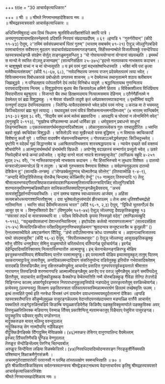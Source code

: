 +++
title = "30 आचार्यकृत्याधिकारः"

+++
॥ श्रीः ॥ ॥ श्रीमते निगमान्तमहादेशिकाय नमः ॥  
॥ श्रीमद्रहस्यत्रयसारे आचार्यकृत्याधिकारः ॥  
  
अधिजिगमिषुराद्यं धाम दिव्यं त्रिधाम्नः श्रुतविविधपरीक्षाशोधिते क्वापि पात्रे ।   
अनघगुणदशायामाहितस्नेहमार्यः प्रदिशति निरपायं संप्रदायप्रदीपम् ॥ ६९ ॥इप्पडि १ ‘‘गुरुर्गरीयान्’’ (कीदै ११-४३) ऎऩ्ऱुम्, २‘‘तमिमं सर्वसंपन्नमाचार्यं पितरं गुरुम्’’ (भारतम् सबाबर्वम् ४१-२१) ऎऩ्ऱुञ् जॊल्लुगिऱबडिये परमाचार्यऩाऩ सर्वेश्वरऩ् मुदलाग सदाचार्यसंप्रदायसमागतङ्गळाय्, सिंहीस्तन्यम्बोले विजातीयर्क्कु रसन्दॆरियाद रहस्यत्रयार्थङ्गळै संग्रहेण सेर्त्तुत् ताङ्गळुमनुसन्धित्तु ३ ‘‘यो गोपायत्ययोग्यानां योग्यानां संप्रयच्छति । इममर्थं स मान्यो मे स्वस्ति वोऽस्तु व्रजाम्यहम्’’ (सात्यगिसंहिता २५-३७५)‘‘इदन्ते नातपस्काय नाभक्ताय कदाचन । न चाशुश्रूषवे वाच्यं न च मां योभ्यसूयति ॥ य इमं परमं गुह्यं मद्भक्तेष्वभिधास्यति । भक्तिं मयि परां कृत्वा मामेवैष्यत्यसंशयम्’’ (कीदै १८-६७, ६८), ‘‘नावेदनिष्ठस्य जनस्य राजन् प्रदेयमेतत्परमं त्वया भवेत् । विवित्समानस्य विबोधकारकं प्रबोधहेतोः प्रणतस्य शासनम् ॥ न देयमेतच्च तथानृतात्मने शठाय क्लीबायन जिह्मबुद्धये । न पण्डितज्ञाय परोपतापिने देयं त्वयेदं विनिबोध यादृशे ॥ श्रद्धान्वितायाथ गुणान्विताय परापवादाद्विरताय नित्यम् ॥ विशुद्धयोगाय बुधाय चैव क्रियावतेऽथ क्षमिणे हिताय ॥ विविक्तशीलाय विधिप्रियाय विवादभीताय बहुश्रुताय । विजानते चैव तथा हितक्षमादमाय नित्यात्मसमाय देहिनाम् ॥ एतैर्गणैर्हीनतमे न देयमेतत् परं ब्रह्म विशुद्धमाहुः । न श्रेयसा योक्ष्यति तादृशे कृतं धर्मप्रवक्तारमपात्रदानात् ॥ पृथ्वीमिमां यद्यपि रत्नपूर्णां दद्यान्न देयन्त्विदमव्रताय । जितेन्द्रि-यायैतदसंशयन्ते भवेत् प्रदेयं परमं नरेन्द्र ॥ कराळ मा ते भयमस्तु किञ्चिदेतत्परं ब्रह्म श्रुतं त्वयाद्य । यथावदुक्तं परमं पवित्रं विशोकमत्यन्तमनादिमध्यम्’’ (४ भारतम् सान्दिबर्वम् ३१३-३२ मुदल् ३८ वरै), ‘‘विद्ययैव समं कामं मर्तव्यं ब्रह्मवादिना । आपद्यपि च घोरायां न त्वेनामिरिणे वपेत्’’ (मनुस्म्रुदि २-११३), ‘‘मूर्खाश्च पण्डितम्मन्या अधर्मा धार्मिका इव । धर्मयुक्तान् प्रबाधन्ते साधूनां लिङ्गमास्थिताः ॥ एकतस्त्वपवर्गार्थमनुष्ठानादिकौशलम् । लोकानुसारस्त्वेकत्र गुरुः पश्चादुदीरितः ॥ भवन्ति बहवो मूर्खाः क्वचिदेका विशुद्धधीः । त्रासितोऽपि सदा मूर्खैरचलो यस्स बुद्धिमान् ॥ न विश्वासः क्वचित्कार्यो विशेषात्तु कलौ युगे । पापिष्ठा वादवर्षेण मोहयन्त्यविचक्षणान् ॥ गोपयन्नाऽऽचरेद्धर्मन्नापृष्टः किञ्चिदुच्चरेत् । पृष्टोपि न वदेदर्थं गुह्यं सिद्धान्तमेव च ॥आश्रितायातिभक्ताय शास्त्रश्रद्धापराय च । न्यायेन पृच्छते सर्वं वक्तव्यं शौचयोगिने ॥ आत्मपूजार्थमर्थार्थं डंभार्थमपि खिन्नधीः । अयोग्येषु वदञ्छास्त्रं सन्मार्गात् प्रच्युतो भवेत् ॥ ऊषरे निवपेद्बीजं षण्डे कन्यां प्रयोजयेत् । सृजेद्वा वानरे मालां नापात्रे शास्त्रमुत्सृजेत्’’ (साण्डिल्य स्म्रुदि ४-२५१ मुदल् २५८ वरै), ‘‘न नास्तिकायानृजवे नाभक्ताय कदाचन । नैव हिंसाभिरुचये न लुब्धाय विशेषतः ॥ दातव्यो मन्त्रराजोऽयम्मन्त्रोऽयं हि न तादृशः । ऋजवे गुरुभक्ताय वैष्णवाय विशेषतः ॥ सर्वप्राण्यनुकूलाय दातव्यो देशिकेन तु’’ (सात्यकि-तन्त्रम्) ॥’’तॊण्डर्क्कमुदुण्णच् चॊऩ्मालैगळ् सॊऩ्ऩेऩ्’’ (तिरुवाय्मॊऴि ९-४-९), ’’अन्दादि मेलिट्टऱिवित्तेऩाऴ् पॊरुळैच् चिन्दामऱ् कॊळ्मिऩीर् तेर्न्दु’’ (१० नाऩ्मुदऩ् तिरुवन्दादि १) तॆऩ्ऱु श्रीसात्वतभगवद्गीतावसिष्ठकराळसंवादशाण्डिल्यस्मृतिसात्यकितन्त्रादिगळिऱ् सॊल्लुगिऱबडिये शरण्यऩनुमतिपण्णुम्बडिक्कीडाऩ सात्विकतास्तिक्यादिगुणङ्गळैयुडैयवराय्, ‘‘अभयं सत्वसंशुद्धिर्ज्ञानयोगव्यवस्थितिः । दानं दमश्च यज्ञश्च स्वाध्यायस्तप आर्जवम् ॥ अहिंसा सत्यमक्रोधस्त्यागश्शान्तिरपैशुनम् । दया भूतेष्वलोलुप्त्वंमार्दवं ह्रीरचापलम् ॥ तेजः क्षमा धृतिश्शौचमद्रोहो नातिमानिता । भवन्ति संपदं दैवीमभिजातस्य भारत’’ (कीदै १६-१, २,३) ऎऩ्ऱुम्, ‘‘द्विविधो भूतसर्गोऽयं दैव आसुर एव च । विष्णुभक्तिपरो दैवः’’ (विष्णुदर्मम् १०९-७४) ऎऩ्ऱुञ् जॊल्लप्पट्ट दैवप्रकृतिकळुक्कु १३ ‘‘संवत्सरं तदर्धं वा मासत्रयमथापि वा । परीक्ष्य विविधोपायैः कृपया निस्स्पृहो वदेत्’’ (शाण्डिल्यस्म्रुदि १-११६), ‘‘यदृच्छयोपसन्नानां देशान्तरनिवासिनाम् । इष्टोपदेशः कर्तव्यो नारायणरतात्मना’’ (सात्वदसंहिता २१-४५) मित्यादिगळिऱ्सॊऩ्ऩ परीक्षादिमूलगुणनिश्चयपूर्वकमाग‘‘श्रुतादन्यत्र सन्तुष्टस्तत्रैव च कुतूहली’’ () ऎऩ्ऩलामवस्थैयिले अषट्कर्णमाग वौियिट्टु, ‘‘डंभो दर्पोऽतिमानश्च क्रोधः पारुष्यमेव च । अज्ञानञ्चाभिजातस्य पार्थ! संपदमासुरीम्’’ (कीदै १६-४) ऎऩ्ऱुम्, ‘‘विपरीतस्तथासुरः’’ () ऎऩ्ऱुञ् जॊल्लप्पट्ट आसुरप्रकृतिकळुक्कु मऱैत्तु सीरिय धनमुडैयार् सेमित्तु वाऴुमाप्पोले चरितार्थराय् वर्तिप्पार्गळ् पूर्वाचार्यर्गळ्। इवर्गळ् देहेन्द्रियादिव्यतिरिक्तऩाय् नित्यऩायिरुप्पाऩॊरु आत्मावुण्डु। इच् चेतनाचेतनङ्गळिरण्डु मॊऴिय इवऱ्ऱुक्कन्तर्यामियाय् शेषियायिरुप् पाऩॊरु परमात्मावुण्डु। इप् परमात्मावै यॊऴिय इव्वात्मावुक्कुत् ताऩुम् पिऱरुम् रक्षकरागमाट्टारॆऩ्ऱु तत्त्वत्तैयुम्, अनादिकालमन्दादियाग संसरित्तुप्पोन्द वडियेऩुक्कु इऩियॊरु गर्भवासादिक्लेशम् वारादबडि तिरुवडिगळैत् तन्दु रक्षित्तरुळवेण्डुमॆऩ्ऱु आचार्यऩ् प्रसादित्त गुरुपरंपरापूर्वकद्वयत्ताले श्रीमाऩाऩ नारायणऩ् तिरुवडिगळै शरणमागप्पऱ्ऱि आत्मात्मीयङ्गळैयुम् अवऱ्ऱैप् पऱ्ऱ वरुञ् जुमैगळैयुम् अङ्गे समर्पिप्पदॆऩ्ऱु हितत्तैयुम्, सदाचार्यऩ् काट्टिक्कॊडुक्कक् कैक्कॊण्ड वॆम्बॆरुमाऩिऩि नम्मै यॊरुबडिक्कुङ् गैविडा ऩॆऩ्गिऱ तेऱ्ऱत्तोडे यिङ्गिरुन्द कालम् अपवर्गपूर्वरङ्गमाऩ निरपराधानुकूलवृत्तियोडे नडप्पदॆऩ्ऱु उत्तरकृत्यत्तैयुम् वरुळिच्चॆय्वर्गळ्। प्रत्येयस्तु (प्रत्यग्वस्तु) विलक्षणः प्रकृतितस्त्राता पतिस्तत्परस्तस्मिन्नात्मभरार्पणं हिततमं तच्छेषवृत्तिः फलम् ।   
इत्थं तत्त्वहिते पुमर्थ इति नस्त्रेधा विभक्तं धनं दायत्वेन दयाधनास्स्वयमदुर्दत्तात्मनां देशिकाः ॥इप्पडि रहस्यत्रयत्तैप्पऱ्ऱिऩ कीऴुम्मेलुमुळ्ळ पासुरङ्गळॆल्लाम् वेदान्तोदयनसंप्रदायमाऩ मडप्पळ्ळि वार्त्तैयै आचार्यऩ् पक्कलिले ताङ्गेट्टरुळिऩबडिये किडाम्बि यप्पुळ्ळारडियेऩैक् किळियैप् पऴक्कुविक्कुमाप्पोले पऴक्कुविक्क अवर् तिरुवुळ्ळत्तिलिरक्क मडियागप् पॆरुमाळ् तौियप् प्रकाशिप्पित्तु मऱवामऱ्कात्तुप् पिऴैयऱप् पेसुवित्त पासुरङ्गळ्। पाट्टुक्कुरिय पऴैयवर् मूवरैप् पण्डॊरुगाल्   
माट्टुक्करुडरु मायऩ् मलिन्दु वरुन्दुदलाल्   
नाट्टुक्किरुळ् सॆग नाऩ्मऱैयन्दि नडैविळङ्ग   
वीट्टुक्किडैगऴिक्के वौिगाट्टुमिम् मॆय्विळक्के। (४६)मरुळऱ्ऱ तेसिगर् वाऩुगप्पालिन्द वैयमॆल्लाम्   
इरुळऱ् ऱिऱैयवऩिणैयडि पूण्डिड वॆण्णुदलाल्  
तॆरुळुऱ्ऱ सॆन्दॊऴिऱ्सॆल्वम् पॆरुगिच् चिऱन्दवर्बाल्   
अरुळुऱ्ऱ सिन्दैयिऩा लऴिया विळक्केऱ्ऱिऩरे। (४७)निरवधिदयादिव्योदन्वत्तरङ्ग निरङ्कुशैर्नियमयति यश्शिष्यान् शिक्षाक्रमैर्गुणसंक्रमैः ।   
अचरमगुरोराज्ञापारंपरी परवानसौ न परमिह तांस्तल्लक्षेण स्वमप्यभिरक्षति ॥ ७० ॥  
इति श्रीकवितार्किकसिंहस्य सर्वतन्त्रस्वतन्त्रस्य श्रीमद्वेङ्कटनाथस्य वेदान्ताचार्यस्य कृतिषु श्रीमद्रहस्यत्रयसारे आचार्यकृत्याधिकारस्त्रिंशः  
श्रीमते निगमान्तमहादेशिकाय नमः ॥